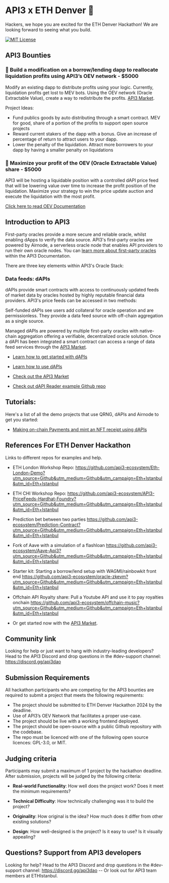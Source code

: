 # API3 x ETH Denver :hammer:
Hackers, we hope you are excited for the ETH Denver Hackathon! We are looking forward to seeing what you build.

[![MIT License](https://img.shields.io/badge/License-MIT-green.svg)](https://choosealicense.com/licenses/mit/)

## API3 Bounties

### 🥇 Build a modification on a borrow/lending dapp to reallocate liquidation profits using API3’s OEV network - $5000

Modify an existing dapp to distribute profits using your logic.  Currently, liquidation profits get lost to MEV bots.  Using the OEV network (Oracle Extractable Value), create a way to redistribute the profits. [API3 Market](https://market.api3.org/dapis?utm_source=Eth+Istanbul&utm_medium=Github&utm_campaign=Eth+Istanbul).

Project Ideas:
- Fund publics goods by auto distributing through a smart contract. MEV for good, share of a portion of the profits to support open source projects
- Reward current stakers of the dapp with a bonus.  Give an increase of percentage of return to attract users to your dapp. 
- Lower the penalty of the liquidation. Attract more borrowers to your dapp by having a smaller penalty on liquidations

### 🥇 Maximize your profit of the OEV (Oracle Extractable Value) share - $5000

API3 will be hosting a liquidable position with a controlled dAPI price feed that will be lowering value over time to increase the profit position of the liquidation.  Maximize your strategy to win the price update auction and execute the liquidation with the most profit.


[Click here to read OEV Documentation](https://docs.api3.org/guides/qrng/qrng-remix/?utm_source=Eth+Istanbul&utm_medium=Github&utm_campaign=Eth+Istanbul)


## Introduction to API3

First-party oracles provide a more secure and reliable oracle, whilst enabling dApps to verify the data source. API3's first-party oracles are powered by Airnode, a serverless oracle node that enables API providers to run their own oracle nodes.
You can [learn more about first-party oracles](https://docs.api3.org/guides/airnode/calling-an-airnode/?utm_source=Eth+Istanbul&utm_medium=Github&utm_campaign=Eth+Istanbul) within the API3 Documentation.

There are three key elements within API3's Oracle Stack:

### Data feeds: dAPIs

dAPIs provide smart contracts with access to continuously updated feeds of market data by oracles hosted by highly reputable financial data providers. API3's price feeds can be accessed in two methods:

Self-funded dAPIs see users add collateral for oracle operation and are permissionless. They provide a data feed source with off-chain aggregation as a single source.

Managed dAPIs are powered by multiple first-party oracles with native-chain aggregation offering a verifiable, decentralized oracle solution.
Once a dAPI has been integrated a smart contract can access a range of data feed services through the [API3 Market](https://market.api3.org/dapis?utm_source=Eth+Istanbul&utm_medium=Github&utm_campaign=Eth+Istanbul).

- [Learn how to get started with dAPIs](https://docs.api3.org/guides/dapis/?utm_source=Eth+Istanbul&utm_medium=Github&utm_campaign=Eth+Istanbul)

- [Learn how to use dAPIs](https://docs.api3.org/guides/dapis/read-a-dapi/?utm_source=Eth+Istanbul&utm_medium=Github&utm_campaign=Eth+Istanbul)

- [Check out the API3 Market](https://market.api3.org/dapis?utm_source=Eth+Istanbul&utm_medium=Github&utm_campaign=Eth+Istanbul)

- [Check out dAPI Reader example Github repo](https://github.com/api3dao/data-feed-reader-example?utm_source=Eth+Istanbul&utm_medium=Github&utm_campaign=Eth+Istanbul)


## Tutorials: 

Here's a list of all the demo projects that use QRNG, dAPIs and Airnode to get you started:

- [Making on-chain Payments and mint an NFT receipt using dAPIs](https://medium.com/@vanshwassan/making-an-on-chain-payment-and-minting-an-nft-receipt-with-permissionless-price-oracles-a7339f7b8c3e?utm_source=Eth+Istanbul&utm_medium=Github&utm_campaign=Eth+Istanbul)


## References For ETH Denver Hackathon

Links to different repos for examples and help.

- ETH London Workshop Repo:
https://github.com/api3-ecosystem/Eth-London-Demo?utm_source=Github&utm_medium=Github&utm_campaign=Eth+Istanbul&utm_id=Eth+Istanbul

- ETH CHI Workshop Repo:
https://github.com/api3-ecosystem/API3-PriceFeeds-Hardhat-Foundry?utm_source=Github&utm_medium=Github&utm_campaign=Eth+Istanbul&utm_id=Eth+Istanbul

- Prediction bet between two parties
https://github.com/api3-ecosystem/Prediction-Contract?utm_source=Github&utm_medium=Github&utm_campaign=Eth+Istanbul&utm_id=Eth+Istanbul


- Fork of Aave with a simulation of a flashloan
https://github.com/api3-ecosystem/Aave-Api3?utm_source=Github&utm_medium=Github&utm_campaign=Eth+Istanbul&utm_id=Eth+Istanbul

- Starter kit: Starting a borrow/lend setup with WAGMI/rainbowkit front end
https://github.com/api3-ecosystem/oracle-zkevm?utm_source=Github&utm_medium=Github&utm_campaign=Eth+Istanbul&utm_id=Eth+Istanbul

- Offchain API Royalty share: Pull a Youtube API and use it to pay royalties onchain
https://github.com/api3-ecosystem/offchain-music?utm_source=Github&utm_medium=Github&utm_campaign=Eth+Istanbul&utm_id=Eth+Istanbul

- Or get started now with the [API3 Market](https://market.api3.org/dapis?utm_source=Eth+Istanbul&utm_medium=Github&utm_campaign=Eth+Istanbul).

## Community link

Looking for help or just want to hang with industry-leading developers? Head to the API3 Discord and drop questions in the #dev-support channel: https://discord.gg/api3dao

## Submission Requirements

All hackathon participants who are competing for the API3 bounties are required to submit a project that meets the following requirements:

- The project should be submitted to ETH Denver Hackathon 2024 by the deadline.
- Use of API3’s OEV Network that facilitates a proper use-case.
- The project should be live with a working frontend deployed.
- The project should be open-source with a public Github repository with the codebase. 
- The repo must be licenced with one of the following open source licences: GPL-3.0, or MIT.

## Judging criteria

Participants may submit a maximum of 1 project by the hackathon deadline. After submission, projects will be judged by the following criteria:

- **Real-world Functionality**: How well does the project work? Does it meet the minimum requirements?

- **Technical Difficulty**: How technically challenging was it to build the project?

- **Originality**: How original is the idea? How much does it differ from other existing solutions?

- **Design**: How well-designed is the project? Is it easy to use? Is it visually appealing?


## Questions? Support from API3 developers

Looking for help? Head to the API3 Discord and drop questions in the #dev-support channel: https://discord.gg/api3dao -- Or look out for API3 team members at ETHIstanbul. 
